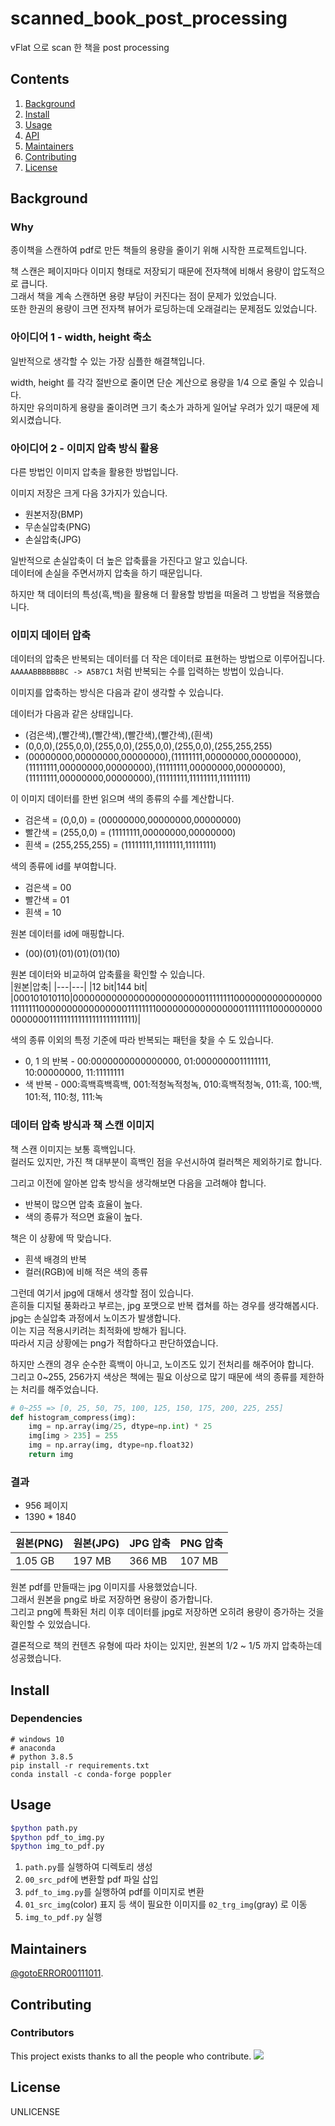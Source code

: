 <!--
- Title
- Banner
- Badges
- Short Description
- Long Description
- Table of Contents
- Security
- Background
- Install
- Usage
- Extra Sections
- API
- Maintainers
- Thanks
- Contributing
- License
-->

<!--Title-->

# scanned_book_post_processing

<!-- Banner-->
<!--
<div align="center">
  <img src="images/banner.png">
</div>
-->

<!-- Badges-->
<!--
[![Python](https://img.shields.io/pypi/pyversions/tensorflow.svg?style=plastic)](https://badge.fury.io/py/tensorflow)
-->

<!-- Short or Long Description-->

vFlat 으로 scan 한 책을 post processing

<!-- Table of Contents-->

## Contents

1. [Background](##Background)
1. [Install](##Install)
1. [Usage](##Usage)
1. [API](##API)
1. [Maintainers](##Maintainers)
1. [Contributing](##Contributing)
1. [License](##License)

<!-- Security-->

<!-- Background-->

## Background

### Why

종이책을 스캔하여 pdf로 만든 책들의 용량을 줄이기 위해 시작한 프로젝트입니다.  

책 스캔은 페이지마다 이미지 형태로 저장되기 때문에 전자책에 비해서 용량이 압도적으로 큽니다.  
그래서 책을 계속 스캔하면 용량 부담이 커진다는 점이 문제가 있었습니다.  
또한 한권의 용량이 크면 전자책 뷰어가 로딩하는데 오래걸리는 문제점도 있었습니다.  

### 아이디어 1 - width, height 축소

일반적으로 생각할 수 있는 가장 심플한 해결책입니다.  

width, height 를 각각 절반으로 줄이면 단순 계산으로 용량을 1/4 으로 줄일 수 있습니다.  
하지만 유의미하게 용량을 줄이려면 크기 축소가 과하게 일어날 우려가 있기 때문에 제외시켰습니다.

### 아이디어 2 - 이미지 압축 방식 활용

다른 방법인 이미지 압축을 활용한 방법입니다.  

이미지 저장은 크게 다음 3가지가 있습니다.  
- 원본저장(BMP)
- 무손실압축(PNG)
- 손실압축(JPG)

일반적으로 손실압축이 더 높은 압축률을 가진다고 알고 있습니다.  
데이터에 손실을 주면서까지 압축을 하기 때문입니다.  

하지만 책 데이터의 특성(흑,백)을 활용해 더 활용할 방법을 떠올려 그 방법을 적용했습니다.

### 이미지 데이터 압축

데이터의 압축은 반복되는 데이터를 더 작은 데이터로 표현하는 방법으로 이루어집니다.  
`AAAAABBBBBBBC -> A5B7C1` 처럼 반복되는 수를 입력하는 방법이 있습니다.  

이미지를 압축하는 방식은 다음과 같이 생각할 수 있습니다.  

데이터가 다음과 같은 상태입니다.  
- (검은색),(빨간색),(빨간색),(빨간색),(빨간색),(흰색)  
- (0,0,0),(255,0,0),(255,0,0),(255,0,0),(255,0,0),(255,255,255)  
- (00000000,00000000,00000000),(11111111,00000000,00000000),(11111111,00000000,00000000),(11111111,00000000,00000000),(11111111,00000000,00000000),(11111111,11111111,11111111)  

이 이미지 데이터를 한번 읽으며 색의 종류의 수를 계산합니다.  
- 검은색 = (0,0,0) = (00000000,00000000,00000000)  
- 빨간색 = (255,0,0) = (11111111,00000000,00000000)  
- 흰색 = (255,255,255) = (11111111,11111111,11111111)  

색의 종류에 id를 부여합니다.  
- 검은색 = 00
- 빨간색 = 01
- 흰색 = 10

원본 데이터를 id에 매핑합니다.  
- (00)(01)(01)(01)(01)(10)

원본 데이터와 비교하여 압축률을 확인할 수 있습니다.  
|원본|압축|
|---|---|
|12 bit|144 bit|
|000101010110|000000000000000000000000111111110000000000000000111111110000000000000000111111110000000000000000111111110000000000000000111111111111111111111111)|

색의 종류 이외의 특정 기준에 따라 반복되는 패턴을 찾을 수 도 있습니다.  
- 0, 1 의 반복 - 00:0000000000000000, 01:0000000011111111, 10:00000000, 11:11111111
- 색 반복 - 000:흑백흑백흑백, 001:적청녹적청녹, 010:흑백적청녹, 011:흑, 100:백, 101:적, 110:청, 111:녹 

### 데이터 압축 방식과 책 스캔 이미지

책 스캔 이미지는 보통 흑백입니다.  
컬러도 있지만, 가진 책 대부분이 흑백인 점을 우선시하여 컬러책은 제외하기로 합니다.  

그리고 이전에 알아본 압축 방식을 생각해보면 다음을 고려해야 합니다.  
- 반복이 많으면 압축 효율이 높다.
- 색의 종류가 적으면 효율이 높다.

책은 이 상황에 딱 맞습니다.  
- 흰색 배경의 반복
- 컬러(RGB)에 비해 적은 색의 종류

그런데 여기서 jpg에 대해서 생각할 점이 있습니다.  
흔히들 디지털 풍화라고 부르는, jpg 포맷으로 반복 캡쳐를 하는 경우를 생각해봅시다.  
jpg는 손실압축 과정에서 노이즈가 발생합니다.  
이는 지금 적용시키려는 최적화에 방해가 됩니다.  
따라서 지금 상황에는 png가 적합하다고 판단하였습니다.  

하지만 스캔의 경우 순수한 흑백이 아니고, 노이즈도 있기 전처리를 해주어야 합니다.  
그리고 0~255, 256가지 색상은 책에는 필요 이상으로 많기 때문에 색의 종류를 제한하는 처리를 해주었습니다.  

```py
# 0~255 => [0, 25, 50, 75, 100, 125, 150, 175, 200, 225, 255]
def histogram_compress(img):
    img = np.array(img/25, dtype=np.int) * 25
    img[img > 235] = 255
    img = np.array(img, dtype=np.float32)
    return img
```

### 결과

- 956 페이지
- 1390 * 1840

|원본(PNG)|원본(JPG)|JPG 압축|PNG 압축|
|---|---|---|---|
|1.05 GB|197 MB|366 MB|107 MB|

원본 pdf를 만들때는 jpg 이미지를 사용했었습니다.  
그래서 원본을 png로 바로 저장하면 용량이 증가합니다.  
그리고 png에 특화된 처리 이후 데이터를 jpg로 저장하면 오히려 용량이 증가하는 것을 확인할 수 있었습니다.

결론적으로 책의 컨텐츠 유형에 따라 차이는 있지만, 원본의 1/2 ~ 1/5 까지 압축하는데 성공했습니다.


<!-- Install-->

## Install

### Dependencies

```
# windows 10
# anaconda
# python 3.8.5
pip install -r requirements.txt
conda install -c conda-forge poppler
```

<!-- Usage-->

## Usage

```sh
$python path.py
$python pdf_to_img.py
$python img_to_pdf.py
```

1. `path.py`를 실행하여 디렉토리 생성
1. `00_src_pdf`에 변환할 pdf 파일 삽입
1. `pdf_to_img.py`를 실행하여 pdf를 이미지로 변환
1. `01_src_img`(color) 표지 등 색이 필요한 이미지를 `02_trg_img`(gray) 로 이동
1. `img_to_pdf.py` 실행

<!-- Extra Sections-->

<!-- API-->

<!-- Maintainers-->

## Maintainers

[@gotoERROR00111011](https://github.com/gotoERROR00111011).

<!-- Thanks-->

<!-- Contributing-->

## Contributing

### Contributors

This project exists thanks to all the people who contribute.
<a href="https://github.com/gotoERROR00111011/scanned_book_post_processing/graphs/contributors"><img src="https://avatars.githubusercontent.com/u/20670685?s=60&v=4" /></a>

<!-- License-->

## License

UNLICENSE

